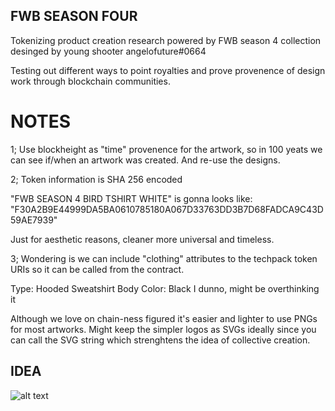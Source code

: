 ## FWB SEASON FOUR
Tokenizing product creation research powered by FWB season 4 collection desinged by young shooter angelofuture#0664

Testing out different ways to point royalties and prove provenence of design work through blockchain communities.

# NOTES
1; Use blockheight as "time" provenence for the artwork, so in 100 yeats we can see if/when an artwork was created. And re-use the designs.

2; Token information is SHA 256 encoded

 "FWB SEASON 4 BIRD TSHIRT WHITE" is gonna looks like:
 "F30A2B9E44999DA5BA0610785180A067D33763DD3B7D68FADCA9C43D59AE7939"

 Just for aesthetic reasons, cleaner more universal and timeless.

 3; Wondering is we can include "clothing" attributes to the techpack token URIs so it can be called from the contract. 

Type: Hooded Sweatshirt
Body Color: Black
I dunno, might be overthinking it

Although we love on chain-ness figured it's easier and lighter to use PNGs for most artworks. Might keep the simpler logos as SVGs ideally since you can call the SVG string which strenghtens the idea of collective creation. 

## IDEA
![alt text](https://github.com/techspecc/FWB-SEASON-4/blob/96a1a796f59a2bdbaffa55cd1df3ce6bbda4ba5b/Visuals/SPLIT_CONTRACT_VISUALS.png?raw=true)
